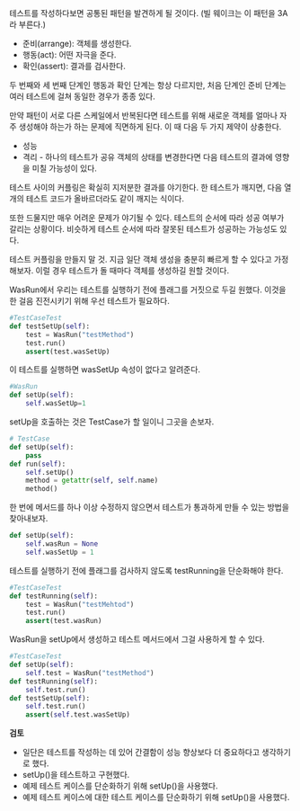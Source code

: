 테스트를 작성하다보면 공통된 패턴을 발견하게 될 것이다. (빌 웨이크는 이 패턴을 3A라 부른다.)
- 준비(arrange): 객체를 생성한다.
- 행동(act): 어떤 자극을 준다.
- 확인(assert): 결과를 검사한다.

두 번째와 세 번째 단계인 행동과 확인 단계는 항상 다르지만, 처음 단계인 준비 단계는 여러 테스트에 걸쳐 동일한 경우가 종종 있다.

만약 패턴이 서로 다른 스케일에서 반복된다면 테스트를 위해 새로운 객체를 얼마나 자주 생성해야 하는가 하는 문제에 직면하게 된다.
이 때 다음 두 가지 제약이 상충한다.
- 성능
- 격리 - 하나의 테스트가 공유 객체의 상태를 변경한다면 다음 테스트의 결과에 영향을 미칠 가능성이 있다.

테스트 사이의 커플링은 확실히 지저분한 결과를 야기한다.
한 테스트가 깨지면, 다음 열 개의 테스트 코드가 올바르더라도 같이 깨지는 식이다.

또한 드물지만 매우 어려운 문제가 야기될 수 있다. 테스트의 순서에 따라 성공 여부가 갈리는 상황이다.
비슷하게 테스트 순서에 따라 잘못된 테스트가 성공하는 가능성도 있다.

테스트 커플링을 만들지 말 것. 지금 일단 객체 생성을 충분히 빠르게 할 수 있다고 가정해보자.
이럴 경우 테스트가 돌 때마다 객체를 생성하길 원할 것이다.

WasRun에서 우리는 테스트를 실행하기 전에 플래그를 거짓으로 두길 원했다.
이것을 한 걸음 진전시키기 위해 우선 테스트가 필요하다.
```python
#TestCaseTest
def testSetUp(self):
    test = WasRun("testMethod")
    test.run()
    assert(test.wasSetUp)
```
이 테스트를 실행하면 wasSetUp 속성이 없다고 알려준다.
```python
#WasRun
def setUp(self):
    self.wasSetUp=1
```
setUp을 호출하는 것은 TestCase가 할 일이니 그곳을 손보자.
```python
# TestCase
def setUp(self):
    pass
def run(self):
    self.setUp()
    method = getattr(self, self.name)
    method()
```

한 번에 메서드를 하나 이상 수정하지 않으면서 테스트가 통과하게 만들 수 있는 방법을 찾아내보자.
```python
def setUp(self):
    self.wasRun = None
    self.wasSetUp = 1
```
테스트를 실행하기 전에 플래그를 검사하지 않도록 testRunning을 단순화해야 한다.
```python
#TestCaseTest
def testRunning(self):
    test = WasRun("testMehtod")
    test.run()
    assert(test.wasRun)
```
WasRun을 setUp에서 생성하고 테스트 메서드에서 그걸 사용하게 할 수 있다.
```python
#TestCaseTest
def setUp(self):
    self.test = WasRun("testMethod")
def testRunning(self):
    self.test.run()
def testSetUp(self):
    self.test.run()
    assert(self.test.wasSetUp)
```

**검토**
- 일단은 테스트를 작성하는 데 있어 간결함이 성능 향상보다 더 중요하다고 생각하기로 했다.
- setUp()을 테스트하고 구현했다.
- 예제 테스트 케이스를 단순화하기 위해 setUp()을 사용했다.
- 예제 테스트 케이스에 대한 테스트 케이스를 단순화하기 위해 setUp()을 사용했다.